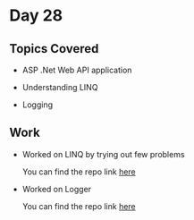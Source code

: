 # Day 28

## Topics Covered

- ASP .Net Web API application

- Understanding LINQ

- Logging

## Work


- Worked on LINQ by trying out few problems 

  You can find the repo link [here](./UnderstandingLINQSolution)


- Worked on Logger 

  You can find the repo link [here](../Day24/EmployeeRequestTrackerSolution)

